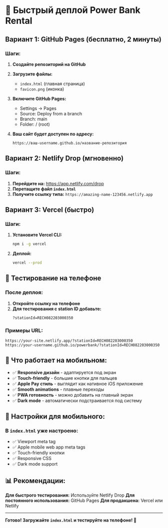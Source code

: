 # 🚀 Быстрый деплой Power Bank Rental

## Вариант 1: GitHub Pages (бесплатно, 2 минуты)

### Шаги:
1. **Создайте репозиторий на GitHub**
2. **Загрузите файлы:**
   - `index.html` (главная страница)
   - `favicon.png` (иконка)

3. **Включите GitHub Pages:**
   - Settings → Pages
   - Source: Deploy from a branch
   - Branch: main
   - Folder: / (root)

4. **Ваш сайт будет доступен по адресу:**
   ```
   https://ваш-username.github.io/название-репозитория
   ```

## Вариант 2: Netlify Drop (мгновенно)

### Шаги:
1. **Перейдите на:** https://app.netlify.com/drop
2. **Перетащите файл `index.html`**
3. **Получите ссылку типа:** `https://amazing-name-123456.netlify.app`

## Вариант 3: Vercel (быстро)

### Шаги:
1. **Установите Vercel CLI:**
   ```bash
   npm i -g vercel
   ```

2. **Деплой:**
   ```bash
   vercel --prod
   ```

## 📱 Тестирование на телефоне

### После деплоя:
1. **Откройте ссылку на телефоне**
2. **Для тестирования с station ID добавьте:**
   ```
   ?stationId=RECH082203000350
   ```

### Примеры URL:
```
https://your-site.netlify.app/?stationId=RECH082203000350
https://your-username.github.io/powerbank/?stationId=RECH082203000350
```

## 🎯 Что работает на мобильном:

- ✅ **Responsive дизайн** - адаптируется под экран
- ✅ **Touch-friendly** - большие кнопки для пальцев
- ✅ **Apple Pay стиль** - выглядит как нативное iOS приложение
- ✅ **Smooth animations** - плавные переходы
- ✅ **PWA готовность** - можно добавить на главный экран
- ✅ **Dark mode** - автоматически подстраивается под систему

## 🔧 Настройки для мобильного:

### В `index.html` уже настроено:
- ✅ Viewport meta tag
- ✅ Apple mobile web app meta tags
- ✅ Touch-friendly кнопки
- ✅ Responsive CSS
- ✅ Dark mode support

## 📊 Рекомендации:

**Для быстрого тестирования:** Используйте Netlify Drop
**Для постоянного использования:** GitHub Pages
**Для продакшена:** Vercel или Netlify

---

**Готово! Загружайте `index.html` и тестируйте на телефоне! 📱**
